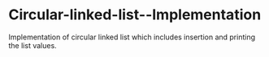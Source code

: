 # Circular-linked-list--Implementation
Implementation of circular linked list which includes insertion and printing the list values.
